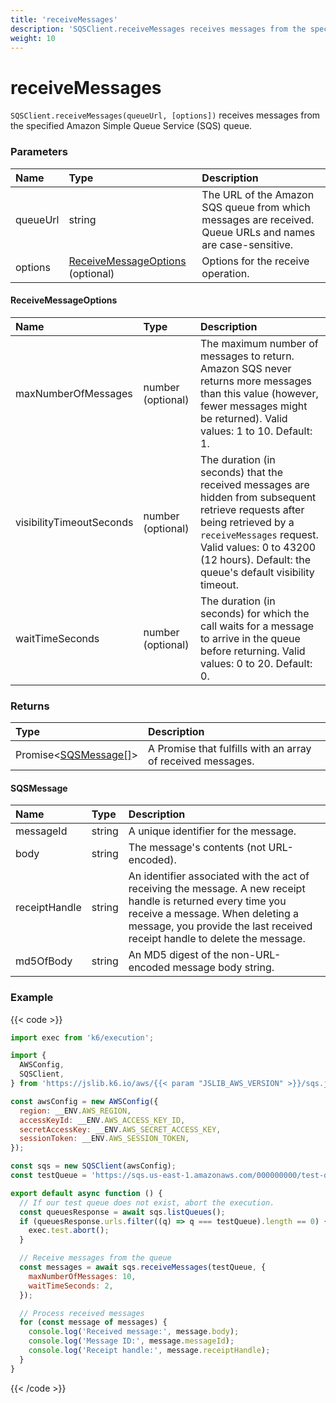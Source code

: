 ```yaml
---
title: 'receiveMessages'
description: 'SQSClient.receiveMessages receives messages from the specified queue.'
weight: 10
---
```


# receiveMessages

`SQSClient.receiveMessages(queueUrl, [options])` receives messages from the specified Amazon Simple Queue Service (SQS) queue.

### Parameters

| Name     | Type                                                       | Description                                                                                                |
| :------- | :--------------------------------------------------------- | :--------------------------------------------------------------------------------------------------------- |
| queueUrl | string                                                     | The URL of the Amazon SQS queue from which messages are received. Queue URLs and names are case-sensitive. |
| options  | [ReceiveMessageOptions](#receivemessageoptions) (optional) | Options for the receive operation.                                                                         |

#### ReceiveMessageOptions

| Name                     | Type              | Description                                                                                                                                                                                                                                   |
| :----------------------- | :---------------- | :-------------------------------------------------------------------------------------------------------------------------------------------------------------------------------------------------------------------------------------------- |
| maxNumberOfMessages      | number (optional) | The maximum number of messages to return. Amazon SQS never returns more messages than this value (however, fewer messages might be returned). Valid values: 1 to 10. Default: 1.                                                              |
| visibilityTimeoutSeconds | number (optional) | The duration (in seconds) that the received messages are hidden from subsequent retrieve requests after being retrieved by a `receiveMessages` request. Valid values: 0 to 43200 (12 hours). Default: the queue's default visibility timeout. |
| waitTimeSeconds          | number (optional) | The duration (in seconds) for which the call waits for a message to arrive in the queue before returning. Valid values: 0 to 20. Default: 0.                                                                                                  |

### Returns

| Type                                 | Description                                                 |
| :----------------------------------- | :---------------------------------------------------------- |
| Promise<[SQSMessage[]](#sqsmessage)> | A Promise that fulfills with an array of received messages. |

#### SQSMessage

| Name          | Type   | Description                                                                                                                                                                                                                     |
| :------------ | :----- | :------------------------------------------------------------------------------------------------------------------------------------------------------------------------------------------------------------------------------ |
| messageId     | string | A unique identifier for the message.                                                                                                                                                                                            |
| body          | string | The message's contents (not URL-encoded).                                                                                                                                                                                       |
| receiptHandle | string | An identifier associated with the act of receiving the message. A new receipt handle is returned every time you receive a message. When deleting a message, you provide the last received receipt handle to delete the message. |
| md5OfBody     | string | An MD5 digest of the non-URL-encoded message body string.                                                                                                                                                                       |

### Example

{{< code >}}

```javascript
import exec from 'k6/execution';

import {
  AWSConfig,
  SQSClient,
} from 'https://jslib.k6.io/aws/{{< param "JSLIB_AWS_VERSION" >}}/sqs.js';

const awsConfig = new AWSConfig({
  region: __ENV.AWS_REGION,
  accessKeyId: __ENV.AWS_ACCESS_KEY_ID,
  secretAccessKey: __ENV.AWS_SECRET_ACCESS_KEY,
  sessionToken: __ENV.AWS_SESSION_TOKEN,
});

const sqs = new SQSClient(awsConfig);
const testQueue = 'https://sqs.us-east-1.amazonaws.com/000000000/test-queue';

export default async function () {
  // If our test queue does not exist, abort the execution.
  const queuesResponse = await sqs.listQueues();
  if (queuesResponse.urls.filter((q) => q === testQueue).length == 0) {
    exec.test.abort();
  }

  // Receive messages from the queue
  const messages = await sqs.receiveMessages(testQueue, {
    maxNumberOfMessages: 10,
    waitTimeSeconds: 2,
  });

  // Process received messages
  for (const message of messages) {
    console.log('Received message:', message.body);
    console.log('Message ID:', message.messageId);
    console.log('Receipt handle:', message.receiptHandle);
  }
}
```

{{< /code >}}
